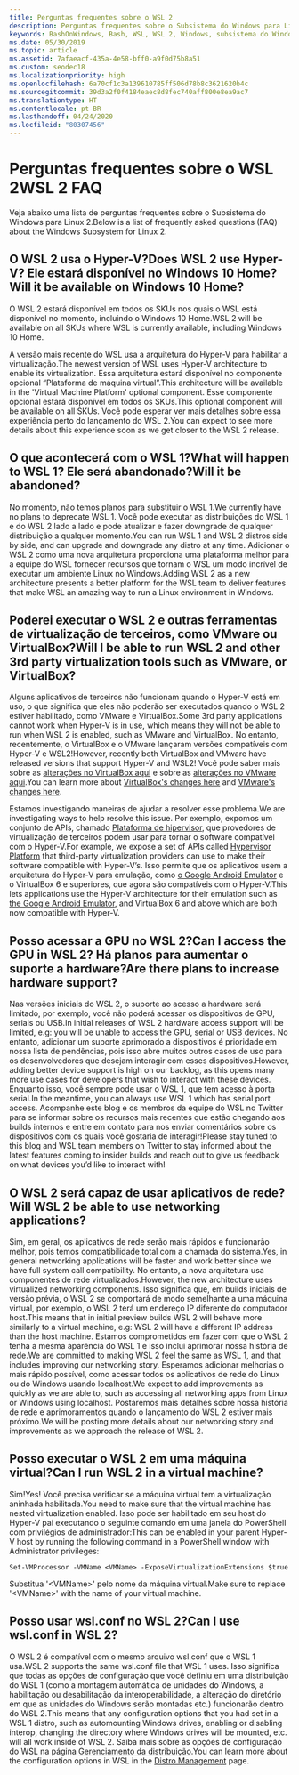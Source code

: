 ```yaml
---
title: Perguntas frequentes sobre o WSL 2
description: Perguntas frequentes sobre o Subsistema do Windows para Linux 2
keywords: BashOnWindows, Bash, WSL, WSL 2, Windows, subsistema do Windows para Linux, subsistema do Windows, Ubuntu, Debian, Suse, Windows 10, instalar
ms.date: 05/30/2019
ms.topic: article
ms.assetid: 7afaeacf-435a-4e58-bff0-a9f0d75b8a51
ms.custom: seodec18
ms.localizationpriority: high
ms.openlocfilehash: 6a70cf1c3a139610785ff506d78b8c3621620b4c
ms.sourcegitcommit: 39d3a2f0f4184eaec8d8fec740aff800e8ea9ac7
ms.translationtype: HT
ms.contentlocale: pt-BR
ms.lasthandoff: 04/24/2020
ms.locfileid: "80307456"
---
```

# <a name="wsl-2-faq"></a><span data-ttu-id="c4720-104">Perguntas frequentes sobre o WSL 2</span><span class="sxs-lookup"><span data-stu-id="c4720-104">WSL 2 FAQ</span></span>

<span data-ttu-id="c4720-105">Veja abaixo uma lista de perguntas frequentes sobre o Subsistema do Windows para Linux 2.</span><span class="sxs-lookup"><span data-stu-id="c4720-105">Below is a list of frequently asked questions (FAQ) about the Windows Subsystem for Linux 2.</span></span>

## <a name="does-wsl-2-use-hyper-v-will-it-be-available-on-windows-10-home"></a><span data-ttu-id="c4720-106">O WSL 2 usa o Hyper-V?</span><span class="sxs-lookup"><span data-stu-id="c4720-106">Does WSL 2 use Hyper-V?</span></span> <span data-ttu-id="c4720-107">Ele estará disponível no Windows 10 Home?</span><span class="sxs-lookup"><span data-stu-id="c4720-107">Will it be available on Windows 10 Home?</span></span>

<span data-ttu-id="c4720-108">O WSL 2 estará disponível em todos os SKUs nos quais o WSL está disponível no momento, incluindo o Windows 10 Home.</span><span class="sxs-lookup"><span data-stu-id="c4720-108">WSL 2 will be available on all SKUs where WSL is currently available, including Windows 10 Home.</span></span>

<span data-ttu-id="c4720-109">A versão mais recente do WSL usa a arquitetura do Hyper-V para habilitar a virtualização.</span><span class="sxs-lookup"><span data-stu-id="c4720-109">The newest version of WSL uses Hyper-V architecture to enable its virtualization.</span></span> <span data-ttu-id="c4720-110">Essa arquitetura estará disponível no componente opcional “Plataforma de máquina virtual”.</span><span class="sxs-lookup"><span data-stu-id="c4720-110">This architecture will be available in the 'Virtual Machine Platform' optional component.</span></span> <span data-ttu-id="c4720-111">Esse componente opcional estará disponível em todos os SKUs.</span><span class="sxs-lookup"><span data-stu-id="c4720-111">This optional component will be available on all SKUs.</span></span> <span data-ttu-id="c4720-112">Você pode esperar ver mais detalhes sobre essa experiência perto do lançamento do WSL 2.</span><span class="sxs-lookup"><span data-stu-id="c4720-112">You can expect to see more details about this experience soon as we get closer to the WSL 2 release.</span></span>

## <a name="what-will-happen-to-wsl-1-will-it-be-abandoned"></a><span data-ttu-id="c4720-113">O que acontecerá com o WSL 1?</span><span class="sxs-lookup"><span data-stu-id="c4720-113">What will happen to WSL 1?</span></span> <span data-ttu-id="c4720-114">Ele será abandonado?</span><span class="sxs-lookup"><span data-stu-id="c4720-114">Will it be abandoned?</span></span>

<span data-ttu-id="c4720-115">No momento, não temos planos para substituir o WSL 1.</span><span class="sxs-lookup"><span data-stu-id="c4720-115">We currently have no plans to deprecate WSL 1.</span></span> <span data-ttu-id="c4720-116">Você pode executar as distribuições do WSL 1 e do WSL 2 lado a lado e pode atualizar e fazer downgrade de qualquer distribuição a qualquer momento.</span><span class="sxs-lookup"><span data-stu-id="c4720-116">You can run WSL 1 and WSL 2 distros side by side, and can upgrade and downgrade any distro at any time.</span></span> <span data-ttu-id="c4720-117">Adicionar o WSL 2 como uma nova arquitetura proporciona uma plataforma melhor para a equipe do WSL fornecer recursos que tornam o WSL um modo incrível de executar um ambiente Linux no Windows.</span><span class="sxs-lookup"><span data-stu-id="c4720-117">Adding WSL 2 as a new architecture presents a better platform for the WSL team to deliver features that make WSL an amazing way to run a Linux environment in Windows.</span></span>

## <a name="will-i-be-able-to-run-wsl-2-and-other-3rd-party-virtualization-tools-such-as-vmware-or-virtualbox"></a><span data-ttu-id="c4720-118">Poderei executar o WSL 2 e outras ferramentas de virtualização de terceiros, como VMware ou VirtualBox?</span><span class="sxs-lookup"><span data-stu-id="c4720-118">Will I be able to run WSL 2 and other 3rd party virtualization tools such as VMware, or VirtualBox?</span></span>

<span data-ttu-id="c4720-119">Alguns aplicativos de terceiros não funcionam quando o Hyper-V está em uso, o que significa que eles não poderão ser executados quando o WSL 2 estiver habilitado, como VMware e VirtualBox.</span><span class="sxs-lookup"><span data-stu-id="c4720-119">Some 3rd party applications cannot work when Hyper-V is in use, which means they will not be able to run when WSL 2 is enabled, such as VMware and VirtualBox.</span></span> <span data-ttu-id="c4720-120">No entanto, recentemente, o VirtualBox e o VMware lançaram versões compatíveis com Hyper-V e WSL2!</span><span class="sxs-lookup"><span data-stu-id="c4720-120">However, recently both VirtualBox and VMware have released versions that support Hyper-V and WSL2!</span></span> <span data-ttu-id="c4720-121">Você pode saber mais sobre as [alterações no VirtualBox aqui][1] e sobre as [alterações no VMware aqui][4].</span><span class="sxs-lookup"><span data-stu-id="c4720-121">You can learn more about [VirtualBox's changes here][1] and [VMware's changes here][4].</span></span>

<span data-ttu-id="c4720-122">Estamos investigando maneiras de ajudar a resolver esse problema.</span><span class="sxs-lookup"><span data-stu-id="c4720-122">We are investigating ways to help resolve this issue.</span></span> <span data-ttu-id="c4720-123">Por exemplo, expomos um conjunto de APIs, chamado [Plataforma de hipervisor][2], que provedores de virtualização de terceiros podem usar para tornar o software compatível com o Hyper-V.</span><span class="sxs-lookup"><span data-stu-id="c4720-123">For example, we expose a set of APIs called [Hypervisor Platform][2] that third-party virtualization providers can use to make their software compatible with Hyper-V’s.</span></span> <span data-ttu-id="c4720-124">Isso permite que os aplicativos usem a arquitetura do Hyper-V para emulação, como [o Google Android Emulator][3] e o VirtualBox 6 e superiores, que agora são compatíveis com o Hyper-V.</span><span class="sxs-lookup"><span data-stu-id="c4720-124">This lets applications use the Hyper-V architecture for their emulation such as [the Google Android Emulator][3], and VirtualBox 6 and above which are both now compatible with Hyper-V.</span></span>

## <a name="can-i-access-the-gpu-in-wsl-2-are-there-plans-to-increase-hardware-support"></a><span data-ttu-id="c4720-125">Posso acessar a GPU no WSL 2?</span><span class="sxs-lookup"><span data-stu-id="c4720-125">Can I access the GPU in WSL 2?</span></span> <span data-ttu-id="c4720-126">Há planos para aumentar o suporte a hardware?</span><span class="sxs-lookup"><span data-stu-id="c4720-126">Are there plans to increase hardware support?</span></span>

<span data-ttu-id="c4720-127">Nas versões iniciais do WSL 2, o suporte ao acesso a hardware será limitado, por exemplo, você não poderá acessar os dispositivos de GPU, seriais ou USB.</span><span class="sxs-lookup"><span data-stu-id="c4720-127">In initial releases of WSL 2 hardware access support will be limited, e.g: you will be unable to access the GPU, serial or USB devices.</span></span> <span data-ttu-id="c4720-128">No entanto, adicionar um suporte aprimorado a dispositivos é prioridade em nossa lista de pendências, pois isso abre muitos outros casos de uso para os desenvolvedores que desejam interagir com esses dispositivos.</span><span class="sxs-lookup"><span data-stu-id="c4720-128">However, adding better device support is high on our backlog, as this opens many more use cases for developers that wish to interact with these devices.</span></span> <span data-ttu-id="c4720-129">Enquanto isso, você sempre pode usar o WSL 1, que tem acesso à porta serial.</span><span class="sxs-lookup"><span data-stu-id="c4720-129">In the meantime, you can always use WSL 1 which has serial port access.</span></span> <span data-ttu-id="c4720-130">Acompanhe este blog e os membros da equipe do WSL no Twitter para se informar sobre os recursos mais recentes que estão chegando aos builds internos e entre em contato para nos enviar comentários sobre os dispositivos com os quais você gostaria de interagir!</span><span class="sxs-lookup"><span data-stu-id="c4720-130">Please stay tuned to this blog and WSL team members on Twitter to stay informed about the latest features coming to insider builds and reach out to give us feedback on what devices you’d like to interact with!</span></span>

## <a name="will-wsl-2-be-able-to-use-networking-applications"></a><span data-ttu-id="c4720-131">O WSL 2 será capaz de usar aplicativos de rede?</span><span class="sxs-lookup"><span data-stu-id="c4720-131">Will WSL 2 be able to use networking applications?</span></span>

<span data-ttu-id="c4720-132">Sim, em geral, os aplicativos de rede serão mais rápidos e funcionarão melhor, pois temos compatibilidade total com a chamada do sistema.</span><span class="sxs-lookup"><span data-stu-id="c4720-132">Yes, in general networking applications will be faster and work better since we have full system call compatibility.</span></span> <span data-ttu-id="c4720-133">No entanto, a nova arquitetura usa componentes de rede virtualizados.</span><span class="sxs-lookup"><span data-stu-id="c4720-133">However, the new architecture uses virtualized networking components.</span></span> <span data-ttu-id="c4720-134">Isso significa que, em builds iniciais de versão prévia, o WSL 2 se comportará de modo semelhante a uma máquina virtual, por exemplo, o WSL 2 terá um endereço IP diferente do computador host.</span><span class="sxs-lookup"><span data-stu-id="c4720-134">This means that in initial preview builds WSL 2 will behave more similarly to a virtual machine, e.g: WSL 2 will have a different IP address than the host machine.</span></span> <span data-ttu-id="c4720-135">Estamos comprometidos em fazer com que o WSL 2 tenha a mesma aparência do WSL 1 e isso inclui aprimorar nossa história de rede.</span><span class="sxs-lookup"><span data-stu-id="c4720-135">We are committed to making WSL 2 feel the same as WSL 1, and that includes improving our networking story.</span></span> <span data-ttu-id="c4720-136">Esperamos adicionar melhorias o mais rápido possível, como acessar todos os aplicativos de rede do Linux ou do Windows usando localhost.</span><span class="sxs-lookup"><span data-stu-id="c4720-136">We expect to add improvements as quickly as we are able to, such as accessing all networking apps from Linux or Windows using localhost.</span></span> <span data-ttu-id="c4720-137">Postaremos mais detalhes sobre nossa história de rede e aprimoramentos quando o lançamento do WSL 2 estiver mais próximo.</span><span class="sxs-lookup"><span data-stu-id="c4720-137">We will be posting more details about our networking story and improvements as we approach the release of WSL 2.</span></span>

## <a name="can-i-run-wsl-2-in-a-virtual-machine"></a><span data-ttu-id="c4720-138">Posso executar o WSL 2 em uma máquina virtual?</span><span class="sxs-lookup"><span data-stu-id="c4720-138">Can I run WSL 2 in a virtual machine?</span></span>

<span data-ttu-id="c4720-139">Sim!</span><span class="sxs-lookup"><span data-stu-id="c4720-139">Yes!</span></span> <span data-ttu-id="c4720-140">Você precisa verificar se a máquina virtual tem a virtualização aninhada habilitada.</span><span class="sxs-lookup"><span data-stu-id="c4720-140">You need to make sure that the virtual machine has nested virtualization enabled.</span></span> <span data-ttu-id="c4720-141">Isso pode ser habilitado em seu host do Hyper-V pai executando o seguinte comando em uma janela do PowerShell com privilégios de administrador:</span><span class="sxs-lookup"><span data-stu-id="c4720-141">This can be enabled in your parent Hyper-V host by running the following command in a PowerShell window with Administrator privileges:</span></span>

`Set-VMProcessor -VMName <VMName> -ExposeVirtualizationExtensions $true`

<span data-ttu-id="c4720-142">Substitua '&lt;VMName&gt;' pelo nome da máquina virtual.</span><span class="sxs-lookup"><span data-stu-id="c4720-142">Make sure to replace '&lt;VMName&gt;' with the name of your virtual machine.</span></span>

## <a name="can-i-use-wslconf-in-wsl-2"></a><span data-ttu-id="c4720-143">Posso usar wsl.conf no WSL 2?</span><span class="sxs-lookup"><span data-stu-id="c4720-143">Can I use wsl.conf in WSL 2?</span></span>

<span data-ttu-id="c4720-144">O WSL 2 é compatível com o mesmo arquivo wsl.conf que o WSL 1 usa.</span><span class="sxs-lookup"><span data-stu-id="c4720-144">WSL 2 supports the same wsl.conf file that WSL 1 uses.</span></span> <span data-ttu-id="c4720-145">Isso significa que todas as opções de configuração que você definiu em uma distribuição do WSL 1 (como a montagem automática de unidades do Windows, a habilitação ou desabilitação da interoperabilidade, a alteração do diretório em que as unidades do Windows serão montadas etc.) funcionarão dentro do WSL 2.</span><span class="sxs-lookup"><span data-stu-id="c4720-145">This means that any configuration options that you had set in a WSL 1 distro, such as automounting Windows drives, enabling or disabling interop, changing the directory where Windows drives will be mounted, etc. will all work inside of WSL 2.</span></span> <span data-ttu-id="c4720-146">Saiba mais sobre as opções de configuração do WSL na página [Gerenciamento da distribuição](./wsl-config.md).</span><span class="sxs-lookup"><span data-stu-id="c4720-146">You can learn more about the configuration options in WSL in the [Distro Management](./wsl-config.md) page.</span></span> 

 [1]: https://www.virtualbox.org/wiki/Changelog-6.0
 [2]: https://docs.microsoft.com/en-us/virtualization/api/
 [3]: https://devblogs.microsoft.com/visualstudio/hyper-v-android-emulator-support/
 [4]: https://blogs.vmware.com/workstation/2020/01/vmware-workstation-tech-preview-20h1.html